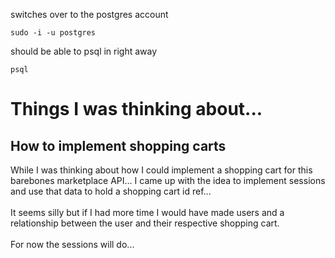 switches over to the postgres account

```
sudo -i -u postgres
```

should be able to psql in right away
```
psql
```

# Things I was thinking about...

## How to implement shopping carts
While I was thinking about how I could implement a shopping cart for this barebones marketplace API... I came up with the idea to implement sessions and use that data to hold a shopping cart id ref...
<br></br>
It seems silly but if I had more time I would have made users and a relationship between the user and their respective shopping cart.
<br></br>
For now the sessions will do...